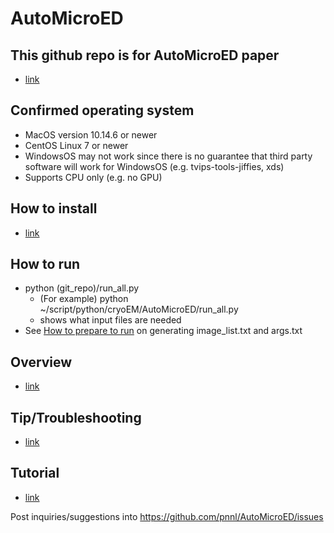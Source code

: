 # AutoMicroED
 
## This github repo is for AutoMicroED paper
   - [link](https://www.biorxiv.org/content/10.1101/2021.12.13.472146v2)

## Confirmed operating system
   - MacOS version 10.14.6 or newer
   - CentOS Linux 7 or newer
   - WindowsOS may not work since there is no guarantee that third party software will work for WindowsOS (e.g. tvips-tools-jiffies, xds)
   - Supports CPU only (e.g. no GPU)

## How to install
   - [link](./reference/install.md)

## How to run
   - python (git_repo)/run_all.py
      - (For example) python ~/script/python/cryoEM/AutoMicroED/run_all.py
      - shows what input files are needed   
   - See [How to prepare to run](./reference/how_to_prepare_to_run.md) on generating image_list.txt and args.txt

## Overview
   - [link](./reference/protocol.md)

## Tip/Troubleshooting
   - [link](./reference/tip.md)

## Tutorial
   - [link](./reference/tutorial.md)


Post inquiries/suggestions into https://github.com/pnnl/AutoMicroED/issues
